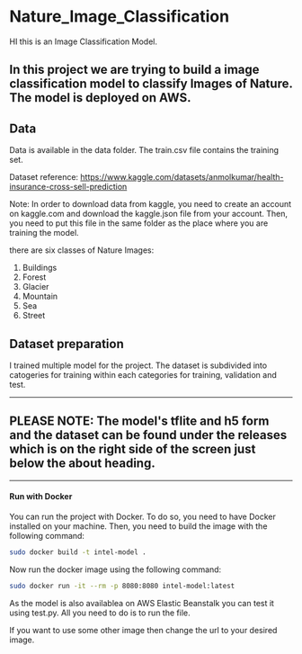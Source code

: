 # Nature_Image_Classification
HI this is an Image Classification Model.

## In this project we are trying to build a image classification model to classify Images of Nature. The model is deployed on AWS.

## Data

Data is available in the data folder. The train.csv file contains the training set.

Dataset reference: https://www.kaggle.com/datasets/anmolkumar/health-insurance-cross-sell-prediction

Note: In order to download data from kaggle, you need to create an account on kaggle.com and download the kaggle.json file from your account. Then, you need to put this file in the same folder as the place where you are training the model.

there are six classes of Nature Images:

1. Buildings
2. Forest
3. Glacier
4. Mountain
5. Sea
6. Street

## Dataset preparation

I trained multiple model for the project. The dataset is subdivided into catogeries for training within each categories for training, validation and test.

-------------------------------------------------------------------------------------------------------------------------------------------------------------

## PLEASE NOTE: The model's tflite and h5 form and the dataset can be found under the releases which is on the right side of the screen just below the about heading.

------------------------------------------------------------------------------------------------------------------------------------------------------------

#### Run with Docker

You can run the project with Docker. To do so, you need to have Docker installed on your machine. Then, you need to build the image with the following command:

```bash
sudo docker build -t intel-model .
```
Now run the docker image using the following command:

```bash
sudo docker run -it --rm -p 8080:8080 intel-model:latest
```



As the model is also availablea on AWS Elastic Beanstalk you can test it using test.py. All you need to do is to run the file.

If you want to use some other image then change the url to your desired image.
